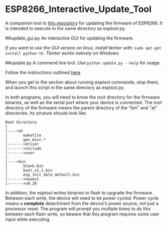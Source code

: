 # ESP8266_Interactive_Update_Tool
A companion tool to [this repository](https://github.com/themadinventor/esptool) for updating the firmware of ESP8266.
It is intended to execute in the same directory as esptool.py.

##update_gui.py 
An interactive GUI for updating the firmware.

*If you want to use the GUI version on linux, install tkinter with:* ```sudo apt-get install python-tk```. *Tkinter works natively on Windows.*

##update.py 
A command line tool. Use ```python update.py --help``` for usage. 


Follow the instructions outlined [here](https://developer.mbed.org/teams/ESP8266/wiki/Firmware-Update).

When you get to the section about running esptool commands, stop there, and launch this script in the same directory as esptool.py.

In both programs, you will need to know the root directory for the firmware binaries, as well as the serial port where your device is connected. The root directory of the firmware means the parent directory of the "bin" and "at" directories. 
Its struture should look like:

```
Root Directory
|
|---->at
|       makefile
|       gen_misc.*
|------->driver 
|------->include
|------->user
|
|---->bin
|       blank.bin
|       boot_v1.1.bin
|       esp_init_data_default.bin
|------->newest
|------->v0.20
```


In addition, the esptool writes binaries to flash to upgrade the firmware. Between each write, the device will need to be *power cycled*. Power cycle means a **complete** detachment from the device's power source, *not* just a processor reset. The program will prompt you multiple times to do this between each flash write, so beware that this program requires some user input while executing.
